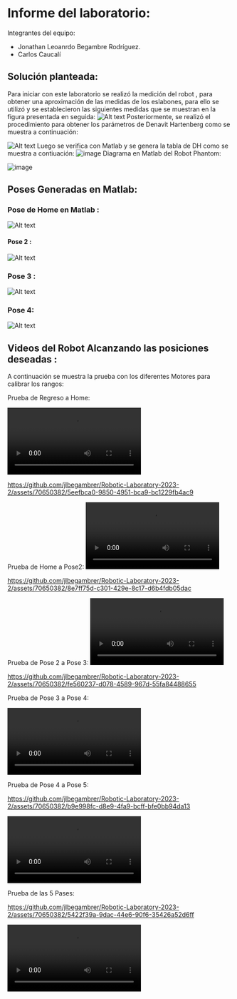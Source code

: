 # Informe del laboratorio:
Integrantes del equipo: 
 - Jonathan Leoanrdo Begambre Rodríguez.
 - Carlos Caucalí
   
## Solución planteada:
Para iniciar con este laboratorio se realizó la medición del robot , para obtener una aproximación de las medidas de los eslabones, para ello se utilizó y se establecieron las siguientes medidas que se muestran en la figura presentada en seguida: 
![Alt text](Multimedia/imagenes/MedidasEslabones.png)
 Posteriormente, se  realizó el procedimiento para obtener los parámetros de Denavit Hartenberg como se muestra a continuación:

![Alt text](Multimedia/imagenes/DHFigura.png)
 Luego se verifica con Matlab y se genera la tabla de DH como se muestra a contiuación:
 ![image](https://github.com/jlbegambrer/Robotic-Laboratory-2023-2/assets/70650382/401b4194-9842-4d27-a9ec-87f3c8bfdff4)
 Diagrama en Matlab del Robot Phantom:
 
 ![image](https://github.com/jlbegambrer/Robotic-Laboratory-2023-2/assets/70650382/771d20a8-8986-408b-a133-484af07cb667)


## Poses Generadas en Matlab:

### Pose de Home en Matlab : 
![Alt text](Multimedia/imagenes/HomePoseMatlab.jpg)

#### Pose 2 :
![Alt text](Multimedia/imagenes/Pose2Matlab.jpg)

### Pose 3 :
![Alt text](Multimedia/imagenes/Pose3Matlab.jpg)

### Pose 4:

![Alt text](Multimedia/imagenes/Pose4Matlab.jpg)

## Videos del Robot Alcanzando las posiciones deseadas :
A continuación se muestra la prueba con los diferentes Motores para calibrar los rangos:

Prueba de Regreso a Home:

<video src="VideosEditados/PruebaMovHomePose2.mp4" controls title="Title"></video>

https://github.com/jlbegambrer/Robotic-Laboratory-2023-2/assets/70650382/5eefbca0-9850-4951-bca9-bc1229fb4ac9

Prueba de Home a Pose2:
 <video src="VideosEditados/PruebaMovHomePose2.mp4" controls title="Title"></video>
 
https://github.com/jlbegambrer/Robotic-Laboratory-2023-2/assets/70650382/8e7ff75d-c301-429e-8c17-d6b4fdb05dac

Prueba de Pose 2 a Pose 3: 
 <video src="VideosEditados/PruebaMovPose2aPose3.mp4" controls title="Title"></video>
 
https://github.com/jlbegambrer/Robotic-Laboratory-2023-2/assets/70650382/fe560237-d078-4589-967d-55fa84488655

Prueba de Pose 3 a Pose 4: 

<video src="VideosEditados/PruebaMovPose3aPose4.mp4" controls title="Title"></video>

Prueba de Pose 4 a Pose 5: 

https://github.com/jlbegambrer/Robotic-Laboratory-2023-2/assets/70650382/b9e998fc-d8e9-4fa9-bcff-bfe0bb94da13

<video src="VideosEditados/PruebaMovPose4aPose5.mp4" controls title="Title"></video>

Prueba de las 5 Pases:

https://github.com/jlbegambrer/Robotic-Laboratory-2023-2/assets/70650382/5422f39a-9dac-44e6-90f6-35426a52d6ff

<video src="Multimedia/Prueba%205%20posesv1.mp4" controls title="Title"></video>
